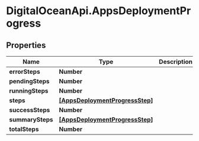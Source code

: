 # DigitalOceanApi.AppsDeploymentProgress

## Properties
Name | Type | Description | Notes
------------ | ------------- | ------------- | -------------
**errorSteps** | **Number** |  | [optional] 
**pendingSteps** | **Number** |  | [optional] 
**runningSteps** | **Number** |  | [optional] 
**steps** | [**[AppsDeploymentProgressStep]**](AppsDeploymentProgressStep.md) |  | [optional] 
**successSteps** | **Number** |  | [optional] 
**summarySteps** | [**[AppsDeploymentProgressStep]**](AppsDeploymentProgressStep.md) |  | [optional] 
**totalSteps** | **Number** |  | [optional] 
